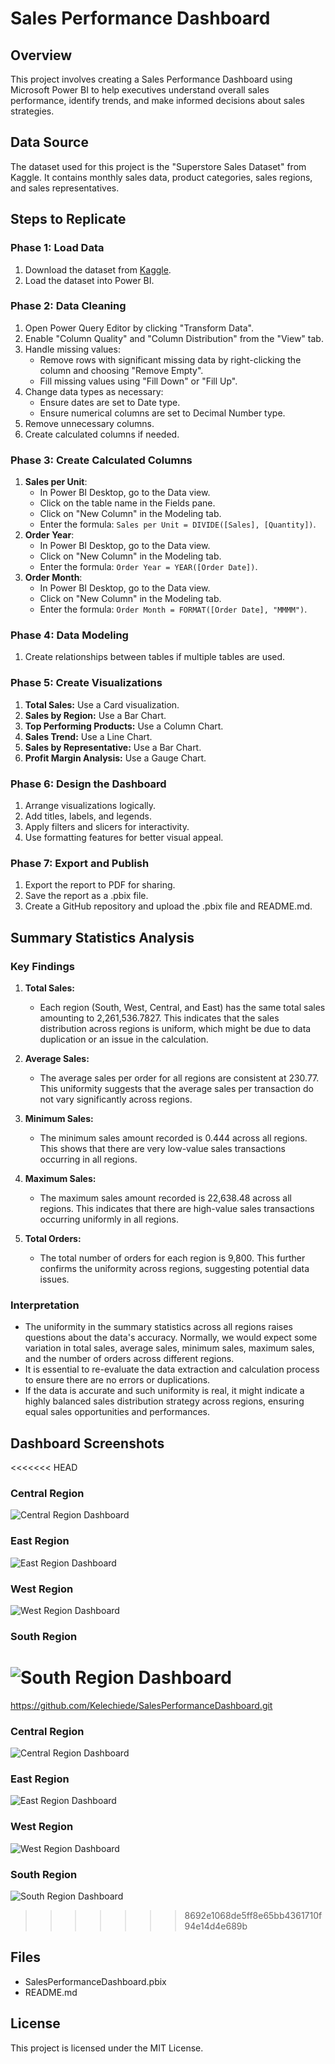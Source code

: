 # Sales Performance Dashboard

## Overview
This project involves creating a Sales Performance Dashboard using Microsoft Power BI to help executives understand overall sales performance, identify trends, and make informed decisions about sales strategies.

## Data Source
The dataset used for this project is the "Superstore Sales Dataset" from Kaggle. It contains monthly sales data, product categories, sales regions, and sales representatives.

## Steps to Replicate
### Phase 1: Load Data
1. Download the dataset from [Kaggle](https://www.kaggle.com/datasets/juhi1994/superstore-sales).
2. Load the dataset into Power BI.

### Phase 2: Data Cleaning
1. Open Power Query Editor by clicking "Transform Data".
2. Enable "Column Quality" and "Column Distribution" from the "View" tab.
3. Handle missing values:
   - Remove rows with significant missing data by right-clicking the column and choosing "Remove Empty".
   - Fill missing values using "Fill Down" or "Fill Up".
4. Change data types as necessary:
   - Ensure dates are set to Date type.
   - Ensure numerical columns are set to Decimal Number type.
5. Remove unnecessary columns.
6. Create calculated columns if needed.

### Phase 3: Create Calculated Columns
1. **Sales per Unit**:
   - In Power BI Desktop, go to the Data view.
   - Click on the table name in the Fields pane.
   - Click on "New Column" in the Modeling tab.
   - Enter the formula: `Sales per Unit = DIVIDE([Sales], [Quantity])`.
2. **Order Year**:
   - In Power BI Desktop, go to the Data view.
   - Click on "New Column" in the Modeling tab.
   - Enter the formula: `Order Year = YEAR([Order Date])`.
3. **Order Month**:
   - In Power BI Desktop, go to the Data view.
   - Click on "New Column" in the Modeling tab.
   - Enter the formula: `Order Month = FORMAT([Order Date], "MMMM")`.

### Phase 4: Data Modeling
1. Create relationships between tables if multiple tables are used.

### Phase 5: Create Visualizations
1. **Total Sales:** Use a Card visualization.
2. **Sales by Region:** Use a Bar Chart.
3. **Top Performing Products:** Use a Column Chart.
4. **Sales Trend:** Use a Line Chart.
5. **Sales by Representative:** Use a Bar Chart.
6. **Profit Margin Analysis:** Use a Gauge Chart.

### Phase 6: Design the Dashboard
1. Arrange visualizations logically.
2. Add titles, labels, and legends.
3. Apply filters and slicers for interactivity.
4. Use formatting features for better visual appeal.

### Phase 7: Export and Publish
1. Export the report to PDF for sharing.
2. Save the report as a .pbix file.
3. Create a GitHub repository and upload the .pbix file and README.md.

## Summary Statistics Analysis

### Key Findings

1. **Total Sales:**
   - Each region (South, West, Central, and East) has the same total sales amounting to 2,261,536.7827. This indicates that the sales distribution across regions is uniform, which might be due to data duplication or an issue in the calculation.

2. **Average Sales:**
   - The average sales per order for all regions are consistent at 230.77. This uniformity suggests that the average sales per transaction do not vary significantly across regions.

3. **Minimum Sales:**
   - The minimum sales amount recorded is 0.444 across all regions. This shows that there are very low-value sales transactions occurring in all regions.

4. **Maximum Sales:**
   - The maximum sales amount recorded is 22,638.48 across all regions. This indicates that there are high-value sales transactions occurring uniformly in all regions.

5. **Total Orders:**
   - The total number of orders for each region is 9,800. This further confirms the uniformity across regions, suggesting potential data issues.

### Interpretation

- The uniformity in the summary statistics across all regions raises questions about the data's accuracy. Normally, we would expect some variation in total sales, average sales, minimum sales, maximum sales, and the number of orders across different regions.
- It is essential to re-evaluate the data extraction and calculation process to ensure there are no errors or duplications.
- If the data is accurate and such uniformity is real, it might indicate a highly balanced sales distribution strategy across regions, ensuring equal sales opportunities and performances.

## Dashboard Screenshots

<<<<<<< HEAD
### Central Region
![Central Region Dashboard](sales_performance_central.png)

### East Region
![East Region Dashboard](sales_performance_east.png)

### West Region
![West Region Dashboard](sales_performance_west.png)

### South Region
![South Region Dashboard](sales_performance_south.png)
=======
https://github.com/Kelechiede/SalesPerformanceDashboard.git
### Central Region
![Central Region Dashboard](Github-PowerBI_Tableau/sales_performance_central.png)

### East Region
![East Region Dashboard](Github-PowerBI_Tableau/sales_performance_east.png)

### West Region
![West Region Dashboard](Github-PowerBI_Tableau/sales_performance_west.png)

### South Region
![South Region Dashboard](Github-PowerBI_Tableau/sales_performance_south.png)
>>>>>>> 8692e1068de5ff8e65bb4361710f94e14d4e689b

## Files
- SalesPerformanceDashboard.pbix
- README.md

## License
This project is licensed under the MIT License.
